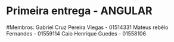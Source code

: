 # Primeira entrega - ANGULAR

#Membros:
Gabriel Cruz Pereira Viegas - 01514331
Mateus rebêlo Fernandes - 01559114
Caio Henrique Guedes - 01558106
